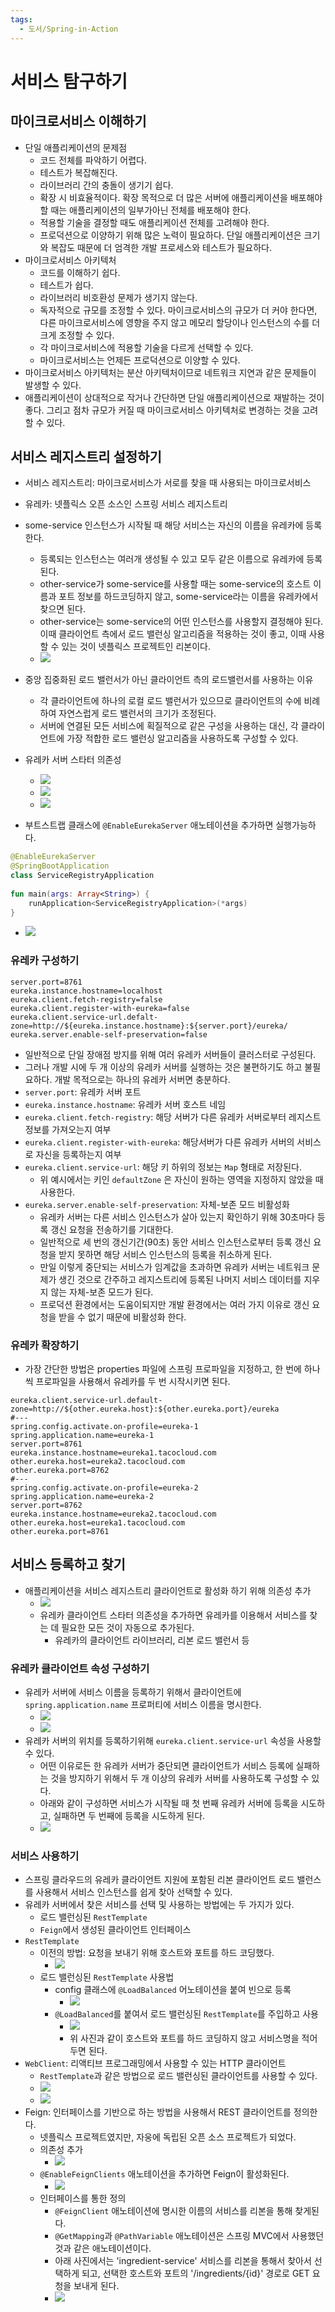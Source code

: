 ```yaml
---
tags:
  - 도서/Spring-in-Action
---
```


# 서비스 탐구하기

## 마이크로서비스 이해하기

- 단일 애플리케이션의 문제점
	- 코드 전체를 파악하기 어렵다.
	- 테스트가 복잡해진다.
	- 라이브러리 간의 충돌이 생기기 쉽다.
	- 확장 시 비효율적이다. 확장 목적으로 더 많은 서버에 애플리케이션을 배포해야 할 때는 애플리케이션의 일부가아닌 전체를 배포해야 한다.
	- 적용할 기술을 결정할 때도 애플리케이션 전체를 고려해야 한다.
	- 프로덕션으로 이양하기 위해 많은 노력이 필요하다. 단일 애플리케이션은 크기와 복잡도 때문에 더 엄격한 개발 프로세스와 테스트가 필요하다.
- 마이크로서비스 아키텍처
	- 코드를 이해하기 쉽다.
	- 테스트가 쉽다.
	- 라이브러리 비호환성 문제가 생기지 않는다.
	- 독자적으로 규모를 조정할 수 있다. 마이크로서비스의 규모가 더 커야 한다면, 다른 마이크로서비스에 영향을 주지 않고 메모리 할당이나 인스턴스의 수를 더 크게 조정할 수 있다.
	- 각 마이크로서비스에 적용할 기술을 다르게 선택할 수 있다.
	- 마이크로서비스는 언제든 프로덕션으로 이양할 수 있다.
- 마이크로서비스 아키텍처는 분산 아키텍처이므로 네트워크 지연과 같은 문제들이 발생할 수 있다.
- 애플리케이션이 상대적으로 작거나 간단하면 단일 애플리케이션으로 재발하는 것이 좋다. 그리고 점차 규모가 커질 때 마이크로서비스 아키텍처로 변경하는 것을 고려할 수 있다.

## 서비스 레지스트리 설정하기

- 서비스 레지스트리: 마이크로서비스가 서로를 찾을 때 사용되는 마이크로서비스
- 유레카: 넷플릭스 오픈 소스인 스프링 서비스 레지스트리
- some-service 인스턴스가 시작될 때 해당 서비스는 자신의 이름을 유레카에 등록한다.
	- 등록되는 인스턴스는 여러개 생성될 수 있고 모두 같은 이름으로 유레카에 등록된다.
	- other-service가 some-service를 사용할 때는 some-service의 호스트 이름과 포트 정보를 하드코딩하지 않고, some-service라는 이름을 유레카에서 찾으면 된다.
	- other-service는 some-service의 어떤 인스턴스를 사용할지 결정해야 된다. 이때 클라이언트 측에서 로드 밸런싱 알고리즘을 적용하는 것이 좋고, 이때 사용할 수 있는 것이 넷플릭스 프로젝트인 리본이다.
	- ![](assets/Pasted%20image%2020230919210713.png)

- 중앙 집중화된 로드 밸런서가 아닌 클라이언트 측의 로드밸런서를 사용하는 이유
	- 각 클라이언트에 하나의 로컬 로드 밸런서가 있으므로 클라이언트의 수에 비례하여 자연스럽게 로드 밸런서의 크기가 조정된다.
	- 서버에 연결된 모든 서비스에 획질적으로 같은 구성을 사용하는 대신, 각 클라이언트에 가장 적합한 로드 밸런싱 알고리즘을 사용하도록 구성할 수 있다.
- 유레카 서버 스타터 의존성
	- ![](assets/Pasted%20image%2020230919211729.png)
	- ![](assets/Pasted%20image%2020230919211735.png)
	- ![](assets/Pasted%20image%2020230919211756.png)
- 부트스트랩 클래스에 `@EnableEurekaServer` 애노테이션을 추가하면 실행가능하다.

```kotlin
@EnableEurekaServer  
@SpringBootApplication  
class ServiceRegistryApplication  
  
fun main(args: Array<String>) {  
    runApplication<ServiceRegistryApplication>(*args)  
}
```

- ![](assets/Pasted%20image%2020230919212332.png)

### 유레카 구성하기

```properties
server.port=8761  
eureka.instance.hostname=localhost  
eureka.client.fetch-registry=false  
eureka.client.register-with-eureka=false  
eureka.client.service-url.defalt-zone=http://${eureka.instance.hostname}:${server.port}/eureka/
eureka.server.enable-self-preservation=false
```

- 일반적으로 단일 장애점 방지를 위해 여러 유레카 서버들이 클러스터로 구성된다.
- 그러나 개발 시에 두 개 이상의 유레카 서버를 실행하는 것은 불편하기도 하고 불필요하다. 개발 목적으로는 하나의 유레카 서버면 충분하다.
- `server.port`: 유레카 서버 포트
- `eureka.instance.hostname`: 유레카 서버 호스트 네임
- `eureka.client.fetch-registry`: 해당 서버가 다른 유레카 서버로부터 레지스트 정보를 가져오는지 여부
- `eureka.client.register-with-eureka`: 해당서버가 다른 유레카 서버의 서비스로 자신을 등록하는지 여부
- `eureka.client.service-url`: 해당 키 하위의 정보는 `Map` 형태로 저장된다.
	- 위 예시에서는 키인 `defaultZone` 은 자신이 원하는 영역을 지정하지 않았을 때 사용한다.
- `eureka.server.enable-self-preservation`: 자체-보존 모드 비활성화
	- 유레카 서버는 다른 서비스 인스턴스가 살아 있는지 확인하기 위해 30초마다 등록 갱신 요청을 전송하기를 기대한다.
	- 일반적으로 세 번의 갱신기간(90초) 동안 서비스 인스턴스로부터 등록 갱신 요청을 받지 못하면 해당 서비스 인스턴스의 등록을 취소하게 된다.
	- 만일 이렇게 중단되는 서비스가 임계값을 초과하면 유레카 서버는 네트워크 문제가 생긴 것으로 간주하고 레지스트리에 등록된 나머지 서비스 데이터를 지우지 않는 자체-보존 모드가 된다.
	- 프로덕션 환경에서는 도움이되지만 개발 환경에서는 여러 가지 이유로 갱신 요청을 받을 수 없기 때문에 비활성화 한다.

### 유레카 확장하기

- 가장 간단한 방법은 properties 파일에 스프링 프로파일을 지정하고, 한 번에 하나씩 프로파일을 사용해서 유레카를 두 번 시작시키면 된다.

```properties
eureka.client.service-url.default-zone=http://${other.eureka.host}:${other.eureka.port}/eureka  
#---  
spring.config.activate.on-profile=eureka-1  
spring.application.name=eureka-1  
server.port=8761  
eureka.instance.hostname=eureka1.tacocloud.com  
other.eureka.host=eureka2.tacocloud.com  
other.eureka.port=8762  
#---  
spring.config.activate.on-profile=eureka-2  
spring.application.name=eureka-2  
server.port=8762  
eureka.instance.hostname=eureka2.tacocloud.com  
other.eureka.host=eureka1.tacocloud.com  
other.eureka.port=8761
```

## 서비스 등록하고 찾기

- 애플리케이션을 서비스 레지스트리 클라이언트로 활성화 하기 위해 의존성 추가
	- ![](assets/Pasted%20image%2020230924180920.png)
	- 유레카 클라이언트 스타터 의존성을 추가하면 유레카를 이용해서 서비스를 찾는 데 필요한 모든 것이 자동으로 추가된다.
		- 유레카의 클라이언트 라이브러리, 리본 로드 밸런서 등

### 유레카 클라이언트 속성 구성하기

- 유레카 서버에 서비스 이름을 등록하기 위해서 클라이언트에 `spring.application.name` 프로퍼티에 서비스 이름을 명시한다.
	- ![](assets/Pasted%20image%2020230924182005.png)
	- ![](assets/Pasted%20image%2020230924182035.png)
- 유레카 서버의 위치를 등록하기위해 `eureka.client.service-url` 속성을 사용할 수 있다.
	- 어떤 이유로든 한 유레카 서버가 중단되면 클라이언트가 서비스 등록에 실패하는 것을 방지하기 위해서 두 개 이상의 유레카 서버를 사용하도록 구성할 수 있다.
	- 아래와 같이 구성하면 서비스가 시작될 때 첫 번째 유레카 서버에 등록을 시도하고, 실패하면 두 번째에 등록을 시도하게 된다.
	- ![](assets/Pasted%20image%2020230924182303.png)

### 서비스 사용하기

- 스프링 클라우드의 유레카 클라이언트 지원에 포함된 리본 클라이언트 로드 밸런스를 사용해서 서비스 인스턴스를 쉽게 찾아 선택할 수 있다.
- 유레카 서버에서 찾은 서비스를 선택 및 사용하는 방법에는 두 가지가 있다.
	- 로드 밸런싱된 `RestTemplate`
	- `Feign`에서 생성된 클라이언트 인터페이스
- `RestTemplate`
	- 이전의 방법: 요청을 보내기 위해 호스트와 포트를 하드 코딩했다.
		- ![](assets/Pasted%20image%2020230924183753.png)
	- 로드 밸런싱된 `RestTemplate` 사용법
		- config 클래스에 `@LoadBalanced` 어노테이션을 붙여 빈으로 등록
			- ![](assets/Pasted%20image%2020230924184155.png)
		- `@LoadBalanced`를 붙여서 로드 밸런싱된 `RestTemplate`를 주입하고 사용
			- ![](assets/Pasted%20image%2020230924183942.png)
			- 위 사진과 같이 호스트와 포트를 하드 코딩하지 않고 서비스명을 적어두면 된다.
- `WebClient`: 리액티브 프로그래밍에서 사용할 수 있는 HTTP 클라이언트
	- `RestTemplate`과 같은 방법으로 로드 밸런싱된 클라이언트를 사용할 수 있다.
	- ![](assets/Pasted%20image%2020230924184342.png)
	- ![](assets/Pasted%20image%2020230924184412.png)
- Feign: 인터페이스를 기반으로 하는 방법을 사용해서 REST 클라이언트를 정의한다.
	- 넷플릭스 프로젝트였지만, 자웅에 독립된 오픈 소스 프로젝트가 되었다.
	- 의존성 추가
		- ![](assets/Pasted%20image%2020230924185256.png)
	- `@EnableFeignClients` 애노테이션을 추가하면 Feign이 활성화된다.
		- ![](assets/Pasted%20image%2020230924185349.png)
	- 인터페이스를 통한 정의
		- `@FeignClient` 애노테이션에 명시한 이름의 서비스를 리본을 통해 찾게된다.
		- `@GetMapping`과 `@PathVariable` 애노테이션은 스프링 MVC에서 사용했던 것과 같은 애노테이션이다.
		- 아래 사진에서는 'ingredient-service' 서비스를 리본을 통해서 찾아서 선택하게 되고, 선택한 호스트와 포트의 '/ingredients/{id}' 경로로 GET 요청을 보내게 된다.
		- ![](assets/Pasted%20image%2020230924185502.png)
